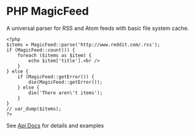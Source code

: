 PHP MagicFeed
=============

A universal parser for RSS and Atom feeds with basic file system cache.

    <?php
    $items = MagicFeed::parse('http://www.reddit.com/.rss');
    if (MagicFeed::count()) {
        foreach ($items as $item) {
            echo $item['title'].<br />
        }
    } else {
        if (MagicFeed::getError()) {
            die(MagicFeed::getError());
        } else {
            die('There aren\'t items');
        }
    }
    // var_dump($items);
    ?>
    
See [Api Docs](http://jordifreek.github.com/PHP-MagicFeed/ "PHP MagicFeed Api Docs") for details and examples